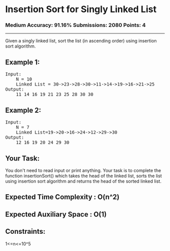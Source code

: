 # Insertion Sort for Singly Linked List

### Medium Accuracy: 91.16% Submissions: 2080 Points: 4

---

Given a singly linked list, sort the list (in ascending order) using insertion sort algorithm.

## Example 1:

<pre>
Input:
	N = 10
	Linked List = 30->23->28->30->11->14->19->16->21->25
Output:
	11 14 16 19 21 23 25 28 30 30 
</pre>

## Example 2:

<pre>
Input:
	N = 7
	Linked List=19->20->16->24->12->29->30 
Output:
	12 16 19 20 24 29 30 
</pre>

## Your Task:

You don't need to read input or print anything. Your task is to complete the function insertionSort() which takes the head of the linked list, sorts the list using insertion sort algorithm and returns the head of the sorted linked list.

## Expected Time Complexity : O(n^2)

## Expected Auxiliary Space : O(1)

## Constraints:

1<=n<=10^5
